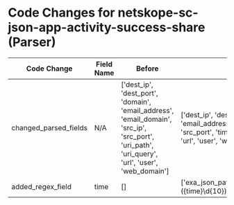 # Code Changes for netskope-sc-json-app-activity-success-share (Parser)

| Code Change | Field Name | Before | After |
|-------------|------------|--------|-------|
| changed_parsed_fields | N/A | ['dest_ip', 'dest_port', 'domain', 'email_address', 'email_domain', 'src_ip', 'src_port', 'uri_path', 'uri_query', 'url', 'user', 'web_domain'] | ['dest_ip', 'dest_port', 'domain', 'email_address', 'email_domain', 'src_ip', 'src_port', 'time', 'uri_path', 'uri_query', 'url', 'user', 'web_domain'] |
| added_regex_field | time | [] | ['exa_json_path=$.timestamp,exa_regex=({time}\d{10})'] |